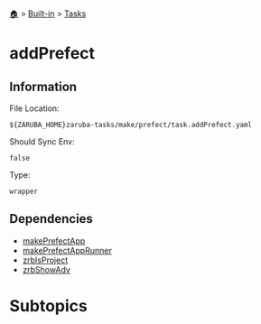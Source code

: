 <!--startTocHeader-->
[🏠](../../README.md) > [Built-in](../README.md) > [Tasks](README.md)
# addPrefect
<!--endTocHeader-->


## Information

File Location:

    ${ZARUBA_HOME}zaruba-tasks/make/prefect/task.addPrefect.yaml

Should Sync Env:

    false

Type:

    wrapper


## Dependencies

- [makePrefectApp](make-prefect-app.md)
- [makePrefectAppRunner](make-prefect-app-runner.md)
- [zrbIsProject](zrb-is-project.md)
- [zrbShowAdv](zrb-show-adv.md)



# Subtopics
<!--startTocSubtopic-->
<!--endTocSubtopic-->